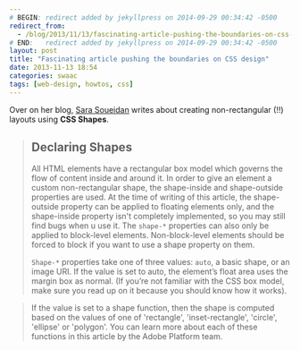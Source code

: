 ```yaml
---
# BEGIN: redirect added by jekyllpress on 2014-09-29 00:34:42 -0500
redirect_from:
  - /blog/2013/11/13/fascinating-article-pushing-the-boundaries-on-css-design/
# END:   redirect added by jekyllpress on 2014-09-29 00:34:42 -0500
layout: post
title: "Fascinating article pushing the boundaries on CSS design"
date: 2013-11-13 18:54
categories: swaac
tags: [web-design, howtos, css]
---
```

Over on her blog,
[Sara Soueidan](http://sarasoueidan.com/blog/css-shapes/) writes about
creating non-rectangular (!!) layouts using **CSS Shapes**.

> ## Declaring Shapes
> 
> All HTML elements have a rectangular box model which governs the
> flow of content inside and around it. In order to give an element a
> custom non-rectangular shape, the shape-inside and shape-outside
> properties are used. At the time of writing of this article, the
> shape-outside property can be applied to floating elements only, and
> the shape-inside property isn't completely implemented, so you may
> still find bugs when u use it. The `shape-*` properties can also only
> be applied to block-level elements. Non-block-level elements should
> be forced to block if you want to use a shape property on them. 
> 
> `Shape-*` properties take one of three values: `auto`, a basic shape, or
> an image URI. If the value is set to auto, the element’s float area
> uses the margin box as normal. (If you’re not familiar with the CSS
> box model, make sure you read up on it because you should know how
> it works). 

> If the value is set to a shape function, then the shape is computed
> based on the values of one of 'rectangle', 'inset-rectangle',
> 'circle', 'ellipse' or 'polygon'. You can learn more about each of
> these functions in this article by the Adobe Platform team. 
